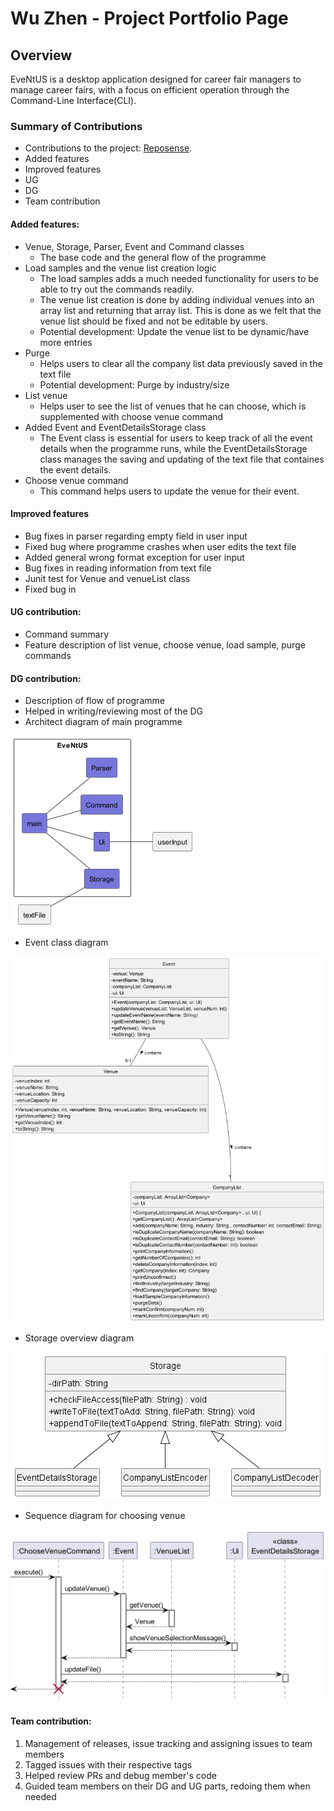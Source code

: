 # Wu Zhen - Project Portfolio Page

## Overview

EveNtUS is a desktop application designed for career fair managers to manage career fairs, with a focus on efficient
operation through the Command-Line Interface(CLI).

### Summary of Contributions

- Contributions to the project: [Reposense](https://nus-cs2113-ay2223s2.github.io/tp-dashboard/?search=wuzhzn&breakdown=true&sort=groupTitle%20dsc&sortWithin=title&since=2023-02-17&timeframe=commit&mergegroup=&groupSelect=groupByRepos&checkedFileTypes=docs~functional-code~test-code~other).
- Added features
- Improved features
- UG
- DG
- Team contribution

#### Added features:
  - Venue, Storage, Parser, Event and Command classes
    - The base code and the general flow of the programme
  - Load samples and the venue list creation logic 
    - The load samples adds a much needed functionality for users to be able to try out the commands readily.
    - The venue list creation is done by adding individual venues into an array list and returning that array list. This is done as we felt that the venue list should be fixed and not be editable by users. 
    - Potential development: Update the venue list to be dynamic/have more entries
  - Purge 
    - Helps users to clear all the company list data previously saved in the text file
    - Potential development: Purge by industry/size
  - List venue 
    - Helps user to see the list of venues that he can choose, which is supplemented with choose venue command
  - Added Event and EventDetailsStorage class
      - The Event class is essential for users to keep track of all the event details when the programme runs, while the EventDetailsStorage class manages the saving and updating of the text file that containes the event details.
  - Choose venue command
      - This command helps users to update the venue for their event.

#### Improved features
- Bug fixes in parser regarding empty field in user input
- Fixed bug where programme crashes when user edits the text file
- Added general wrong format exception for user input
- Bug fixes in reading information from text file
- Junit test for Venue and venueList class
- Fixed bug in 

#### UG contribution: 
  - Command summary
  - Feature description of list venue, choose venue, load sample, purge commands
  
#### DG contribution:
  - Description of flow of programme
  - Helped in writing/reviewing most of the DG
  - Architect diagram of main programme

![broadOverview.png](..%2FUML%2FImage%2FbroadOverview.png)



  - Event class diagram

![event.png](..%2FUML%2FImage%2Fevent.png)

  - Storage overview diagram

![StorageOverview.png](..%2FUML%2FImage%2FStorageOverview.png)

  - Sequence diagram for choosing venue

![chooseVenueCommand.png](..%2FUML%2FImage%2FchooseVenueCommand.png)


#### Team contribution:
1. Management of releases, issue tracking and assigning issues to team members
2. Tagged issues with their respective tags
3. Helped review PRs and debug member's code
4. Guided team members on their DG and UG parts, redoing them when needed


    
